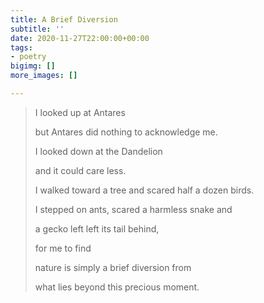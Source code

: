 ```yaml
---
title: A Brief Diversion
subtitle: ''
date: 2020-11-27T22:00:00+00:00
tags:
- poetry
bigimg: []
more_images: []

---
```

> I looked up at Antares
>
> but Antares did nothing to acknowledge me. 
>
> I looked down at the Dandelion 
>
> and it could care less. 
>
> I walked toward a tree and scared half a dozen birds. 
>
> I stepped on ants, scared a harmless snake and 
>
> a gecko left left its tail behind, 
>
> for me to find
>
> nature is simply a brief diversion from 
>
> what lies beyond this precious moment.